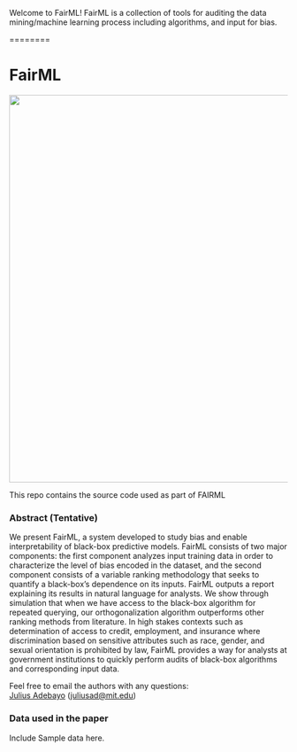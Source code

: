 Welcome to FairML! FairML is a collection of tools for auditing the data mining/machine learning process including algorithms, and input for bias. 

========

FairML
=====================

<img src="https://raw.githubusercontent.com/adebayoj/FairML/master/logo2.png" width="700">

This repo contains the source code used as part of FAIRML




### Abstract (Tentative)

We present FairML, a system developed to study
bias and enable interpretability of black-box predictive
models. FairML consists of two major
components: the first component analyzes input
training data in order to characterize the level of
bias encoded in the dataset, and the second component
consists of a variable ranking methodology
that seeks to quantify a black-box’s dependence
on its inputs. FairML outputs a report explaining
its results in natural language for analysts.
We show through simulation that when we
have access to the black-box algorithm for repeated
querying, our orthogonalization algorithm
outperforms other ranking methods from literature.
In high stakes contexts such as determination
of access to credit, employment, and insurance
where discrimination based on sensitive attributes
such as race, gender, and sexual orientation
is prohibited by law, FairML provides a way
for analysts at government institutions to quickly
perform audits of black-box algorithms and corresponding
input data.

Feel free to email the authors with any questions:  
[Julius Adebayo](https://github.com/adebayoj) (juliusad@mit.edu)   


### Data used in the paper

Include Sample data here. 


